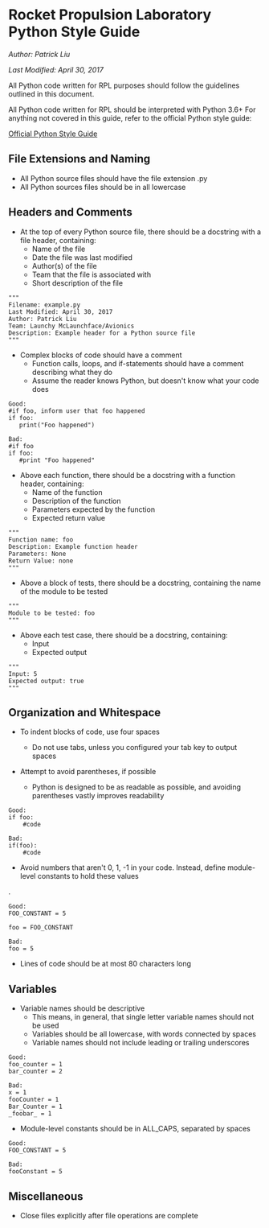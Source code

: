 Rocket Propulsion Laboratory Python Style Guide
===============================================

*Author: Patrick Liu*

*Last Modified: April 30, 2017*

All Python code written for RPL purposes should follow
the guidelines outlined in this document.

All Python code written for RPL should be interpreted with Python 3.6+
For anything not covered in this guide, refer to the official Python style guide:

[Official Python Style Guide](https://www.python.org/dev/peps/pep-0008)

File Extensions and Naming
---------------

*   All Python source files should have the file extension .py
*   All Python sources files should be in all lowercase
  
Headers and Comments
--------------------

*   At the top of every Python source file, there should be a docstring
    with a file header, containing:
    +   Name of the file
    +   Date the file was last modified
    +   Author(s) of the file
    +   Team that the file is associated with
    +   Short description of the file
<!-- -->

    """
    Filename: example.py
    Last Modified: April 30, 2017
    Author: Patrick Liu
    Team: Launchy McLaunchface/Avionics
    Description: Example header for a Python source file
    """
*   Complex blocks of code should have a comment
    +   Function calls, loops, and if-statements should have a comment
        describing what they do
    +   Assume the reader knows Python, but doesn't know what your code does
<!-- -->
    Good:
    #if foo, inform user that foo happened
    if foo:
       print("Foo happened")
  
    Bad:
    #if foo
    if foo:
       #print "Foo happened"
    

*   Above each function, there should be a docstring with a function header, containing:
    +   Name of the function
    +   Description of the function
    +   Parameters expected by the function
    +   Expected return value

<!-- -->
    """
    Function name: foo
    Description: Example function header
    Parameters: None
    Return Value: none
    """
*   Above a block of tests, there should be a docstring, containing the name of
    the module to be tested

<!-- -->
    """
    Module to be tested: foo
    """

*   Above each test case, there should be a docstring, containing:
    +   Input
    +   Expected output

<!-- -->
    """
    Input: 5
    Expected output: true
    """

Organization and Whitespace
---------------------------

*   To indent blocks of code, use four spaces
    +   Do not use tabs, unless you configured your tab key to output spaces

*   Attempt to avoid parentheses, if possible
    +   Python is designed to be as readable as possible, and avoiding 
        parentheses vastly improves readability

<!-- -->
    Good:
    if foo:
        #code

    Bad:
    if(foo):
        #code

*   Avoid numbers that aren't 0, 1, -1 in your code. Instead, define 
    module-level constants to hold these values

<!-- -->.
    Good:
    FOO_CONSTANT = 5

    foo = FOO_CONSTANT

    Bad:
    foo = 5

*   Lines of code should be at most 80 characters long

Variables
---------

*   Variable names should be descriptive
    +   This means, in general, that single letter variable names should not be used
    +   Variables should be all lowercase, with words connected by spaces
    +   Variable names should not include leading or trailing underscores
    
<!-- -->
    Good:
    foo_counter = 1
    bar_counter = 2

    Bad: 
    x = 1
    fooCounter = 1
    Bar_Counter = 1
    _foobar_ = 1

*   Module-level constants should be in ALL_CAPS, separated by spaces

<!-- -->
    Good:
    FOO_CONSTANT = 5

    Bad:
    fooConstant = 5


Miscellaneous
------------

*   Close files explicitly after file operations are complete
